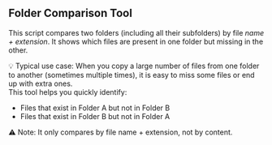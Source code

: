 Folder Comparison Tool
-----------------------

This script compares two folders (including all their subfolders) by file *name + extension*.
It shows which files are present in one folder but missing in the other.

💡 Typical use case:
When you copy a large number of files from one folder to another (sometimes multiple times),
it is easy to miss some files or end up with extra ones.  
This tool helps you quickly identify:
 - Files that exist in Folder A but not in Folder B
 - Files that exist in Folder B but not in Folder A

⚠️ Note:
It only compares by file name + extension, not by content.
